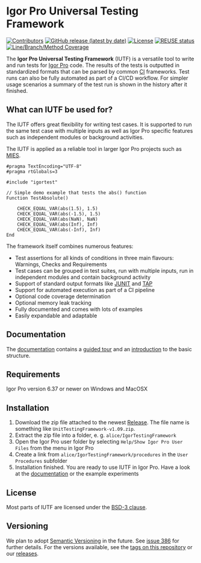 # Igor Pro Universal Testing Framework

[![Contributors](https://img.shields.io/github/contributors-anon/byte-physics/igortest?style=plastic)](https://github.com/byte-physics/igortest/graphs/contributors)
[![GitHub release (latest by date)](https://img.shields.io/github/v/release/byte-physics/igortest?style=plastic)](https://github.com/byte-physics/igortest/releases)
[![License](https://img.shields.io/github/license/byte-physics/igortest?style=plastic)](https://github.com/byte-physics/igortest/blob/main/License.txt)
[![REUSE status](https://api.reuse.software/badge/github.com/byte-physics/igortest)](https://api.reuse.software/info/github.com/byte-physics/igortest)
[![Line/Branch/Method Coverage](https://docs.byte-physics.de/igortest/report/badge_combined.svg)](https://docs.byte-physics.de/igortest/report/)

The **Igor Pro Universal Testing Framework** (IUTF) is a versatile tool to write and run tests for [Igor Pro](https://www.wavemetrics.com/products/igorpro) code.
The results of the tests is outputted in standardized formats that can be parsed by common
[CI](https://en.wikipedia.org/wiki/Continuous_integration) frameworks. Test runs can also be fully automated as part of a CI/CD workflow.
For simpler usage scenarios a summary of the test run is shown in the history after it finished.

## What can IUTF be used for?

The IUTF offers great flexibility for writing test cases. It is supported to run the same test case with multiple inputs as
well as Igor Pro specific features such as independent modules or background activities.

The IUTF is applied as a reliable tool in larger Igor Pro projects such as [MIES](https://github.com/AllenInstitute/MIES).

```igorpro
#pragma TextEncoding="UTF-8"
#pragma rtGlobals=3

#include "igortest"

// Simple demo example that tests the abs() function
Function TestAbsolute()

	CHECK_EQUAL_VAR(abs(1.5), 1.5)
	CHECK_EQUAL_VAR(abs(-1.5), 1.5)
	CHECK_EQUAL_VAR(abs(NaN), NaN)
	CHECK_EQUAL_VAR(abs(Inf), Inf)
	CHECK_EQUAL_VAR(abs(-Inf), Inf)
End
```

The framework itself combines numerous features:

* Test assertions for all kinds of conditions in three main flavours: Warnings, Checks and Requirements
* Test cases can be grouped in test suites, run with multiple inputs, run in independent modules and contain background activity
* Support of standard output formats like [JUNIT](https://junit.org/junit4) and [TAP](https://testanything.org/tap-version-13-specification.html)
* Support for automated execution as part of a CI pipeline
* Optional code coverage determination
* Optional memory leak tracking
* Fully documented and comes with lots of examples
* Easily expandable and adaptable

## Documentation

The [documentation](https://docs.byte-physics.de/igortest)
contains a [guided tour](https://docs.byte-physics.de/igortest/guided-tour.html)
and an [introduction](https://docs.byte-physics.de/igortest/basic.html) to the basic structure.

## Requirements

Igor Pro version 6.37 or newer on Windows and MacOSX

## Installation

1. Download the zip file attached to the newest
   [Release](https://github.com/byte-physics/igortest/releases/latest).
   The file name is something like `UnitTestingFramework-v1.09.zip`.
2. Extract the zip file into a folder, e. g. `alice/IgorTestingFramework`
3. Open the Igor Pro user folder by selecting `Help/Show Igor Pro User Files`
   from the menu in Igor Pro
4. Create a link from `alice/IgorTestingFramework/procedures` in the `User
   Procedures` subfolder
5. Installation finished. You are ready to use IUTF in Igor Pro. Have a look at
   the [documentation](https://docs.byte-physics.de/igortest)
   or the example experiments

## License

Most parts of IUTF are licensed under the [BSD-3 clause](License.txt).

## Versioning

We plan to adopt [Semantic Versioning](http://semver.org/) in the future. See
[issue 386](https://github.com/byte-physics/igortest/issues/386)
for further details. For the versions available, see the [tags on this
repository](https://github.com/byte-physics/igortest/tags)
or our [releases](https://github.com/byte-physics/igortest/releases).
